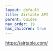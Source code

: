 ```yaml
---
layout: default
title: Airtable API
parent: Guides
nav_order: 19
has_children: true
---
```


https://airtable.com/

